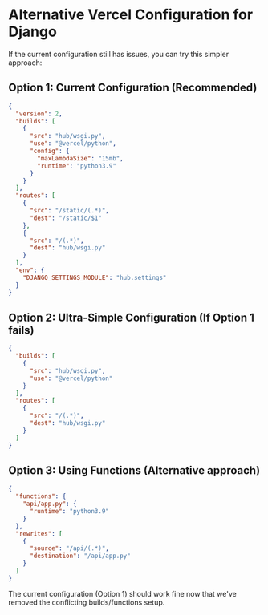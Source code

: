 # Alternative Vercel Configuration for Django

If the current configuration still has issues, you can try this simpler approach:

## Option 1: Current Configuration (Recommended)

```json
{
  "version": 2,
  "builds": [
    {
      "src": "hub/wsgi.py",
      "use": "@vercel/python",
      "config": {
        "maxLambdaSize": "15mb",
        "runtime": "python3.9"
      }
    }
  ],
  "routes": [
    {
      "src": "/static/(.*)",
      "dest": "/static/$1"
    },
    {
      "src": "/(.*)",
      "dest": "hub/wsgi.py"
    }
  ],
  "env": {
    "DJANGO_SETTINGS_MODULE": "hub.settings"
  }
}
```

## Option 2: Ultra-Simple Configuration (If Option 1 fails)

```json
{
  "builds": [
    {
      "src": "hub/wsgi.py",
      "use": "@vercel/python"
    }
  ],
  "routes": [
    {
      "src": "/(.*)",
      "dest": "hub/wsgi.py"
    }
  ]
}
```

## Option 3: Using Functions (Alternative approach)

```json
{
  "functions": {
    "api/app.py": {
      "runtime": "python3.9"
    }
  },
  "rewrites": [
    {
      "source": "/api/(.*)",
      "destination": "/api/app.py"
    }
  ]
}
```

The current configuration (Option 1) should work fine now that we've removed the conflicting builds/functions setup.
